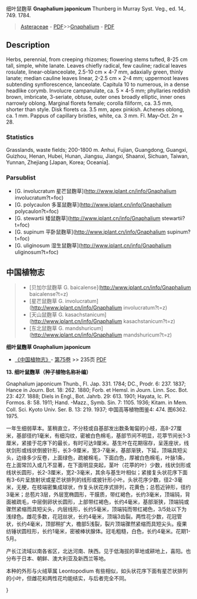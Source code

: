 细叶鼠麴草 **Gnaphalium japonicum** Thunberg in Murray Syst. Veg., ed. 14,. 749. 1784.

> [Asteraceae](http://www.iplant.cn/info/Asteraceae?t=foc) - [PDF](http://www.iplant.cn/foc/pdf/Asteraceae.pdf)>>[Gnaphalium](http://www.iplant.cn/info/Gnaphalium?t=foc) - [PDF](http://www.iplant.cn/foc/pdf/Gnaphalium.pdf)

## Description

Herbs, perennial, from creeping rhizomes; flowering stems tufted, 8-25 cm tall, simple, white lanate. Leaves chiefly radical, few cauline; radical leaves rosulate, linear-oblanceolate, 2.5-10 cm × 4-7 mm, adaxially green, thinly lanate; median cauline leaves linear, 2-2.5 cm × 2-4 mm; uppermost leaves subtending synflorescence, lanceolate. Capitula 10 to numerous, in a dense headlike corymb. Involucre campanulate, ca. 5 × 4-5 mm; phyllaries reddish brown, imbricate, 3-seriate, obtuse, outer ones broadly elliptic, inner ones narrowly oblong. Marginal florets female; corolla filiform, ca. 3.5 mm, shorter than style. Disk florets ca. 3.5 mm, apex pinkish. Achenes oblong, ca. 1 mm. Pappus of capillary bristles, white, ca. 3 mm. Fl. May-Oct. 2*n* = 28.

### Statistics
Grasslands, waste fields; 200-1800 m. Anhui, Fujian, Guangdong, Guangxi, Guizhou, Henan, Hubei, Hunan, Jiangsu, Jiangxi, Shaanxi, Sichuan, Taiwan, Yunnan, Zhejiang [Japan, Korea; Oceania].



### Parsublist

* [G.  involucratum  星芒鼠麴草](http://www.iplant.cn/info/Gnaphalium involucratum?t=foc)
* [G.  polycaulon  多茎鼠麴草](http://www.iplant.cn/info/Gnaphalium polycaulon?t=foc)
* [G.  stewartii  矮鼠麴草](http://www.iplant.cn/info/Gnaphalium stewartii?t=foc)
* [G.  supinum  平卧鼠麴草](http://www.iplant.cn/info/Gnaphalium supinum?t=foc)
* [G.  uliginosum  湿生鼠麴草](http://www.iplant.cn/info/Gnaphalium uliginosum?t=foc)


## 中国植物志

> * [贝加尔鼠麴草  G.  baicalense](http://www.iplant.cn/info/Gnaphalium baicalense?t=z)
> * [星芒鼠麴草  G.  involucratum](http://www.iplant.cn/info/Gnaphalium involucratum?t=z)
> * [天山鼠麴草  G.  kasachstanicum](http://www.iplant.cn/info/Gnaphalium kasachstanicum?t=z)
> * [东北鼠麴草  G.  mandshuricum](http://www.iplant.cn/info/Gnaphalium mandshuricum?t=z)


**细叶鼠麴草 Gnaphalium japonicum**

* [《中国植物志》](http://www.iplant.cn/frps)- [第75卷](http://www.iplant.cn/frps/vol/75) >> 235页 [PDF](http://www.iplant.cn/frps/pdf/75/235.pdf)


**13. 细叶鼠麴草（种子植物名称补编）**

Gnaphalium japonicum Thunb., Fl. Jap. 331. 1784; DC., Prodr. 6: 237. 1837; Hance in Journ. Bot. 18: 262. 1880; Forb. et Hemsl. in Journ. Linn. Soc. Bot. 23: 427. 1888; Diels in Engl., Bot. Jahrb. 29: 613. 1901; Hayata, Ic. Pl. Formos. 8: 58. 1911; Hand. -Mazz., Symb. Sin. 7: 1105. 1936; Kitam. in Mem. Coll. Sci. Kyoto Univ. Ser. B. 13: 219. 1937; 中国高等植物图鉴4: 474. 图6362. 1975.

一年生细弱草本。茎稍直立，不分枝或自基部发出数条匍匐的小枝，高8-27厘米，基部径约1毫米，有细沟纹，密被白色棉毛，基部节间不明显，花葶节间长1-3厘米，紧接于花序下的最长，有时可达9厘米。基生叶在花期宿存，呈莲座状，线状剑形或线状倒披针形，长3-9厘米，宽3-7毫米，基部渐狭，下延，顶端具短尖头，边缘多少反卷，上面绿色，疏被棉毛，下面白色，厚被白色棉毛，叶脉1条，在上面常凹入或几不显著，在下面明显突起，茎叶（花葶的叶）少数，线状剑形或线状长圆形，长2-3厘米，宽2-3毫米，其余与基生叶相似；紧接复头状花序下面有3-6片呈放射状或星芒状排列的线形或披针形小叶。头状花序少数，径2-3毫米，无梗，在枝端密集成球状，作复头状花序式排列，花黄色；总苞近钟形，径约3毫米；总苞片3层，外层宽椭圆形，干膜质，带红褐色，长约3毫米，顶端钝，背面被疏毛，中层倒卵状长圆形，上部带红褐色，长约4毫米，基部渐狭，顶端钝或骤然紧缩而具短尖头，内层线形，长约5毫米，顶端钝而带红褐色，3/5处以下为浅绿色。雌花多数，花冠丝状，长约4毫米，顶端3齿裂。两性花少数，花冠管状，长约4毫米，顶部稍扩大，檐部5浅裂，裂片顶端骤然紧缩而具短尖头。瘦果纺锤状圆柱形，长约1毫米，密被棒状腺体。冠毛粗糙，白色，长约4毫米。花期1-5月。

产长江流域以南各省区，北达河南、陕西。见于低海拔的草地或耕地上，喜阳。也分布于日本、朝鲜、澳大利亚及新西兰等地。

本种的外形与火绒草属 Leontopodium 有些相似，如头状花序下面有星芒状排列的小叶，但雌花和两性花均能结实，与后者完全不同。



}